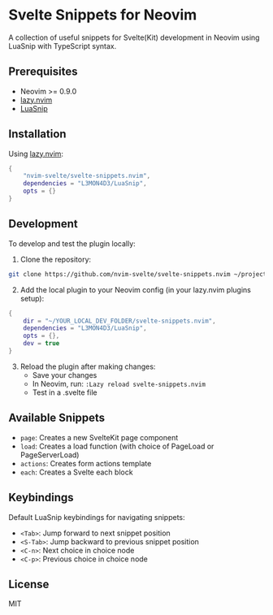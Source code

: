 # Svelte Snippets for Neovim

A collection of useful snippets for Svelte(Kit) development in Neovim using LuaSnip with TypeScript syntax.

## Prerequisites

- Neovim >= 0.9.0
- [lazy.nvim](https://github.com/folke/lazy.nvim)
- [LuaSnip](https://github.com/L3MON4D3/LuaSnip)

## Installation

Using [lazy.nvim](https://github.com/folke/lazy.nvim):

```lua
{
    "nvim-svelte/svelte-snippets.nvim",
    dependencies = "L3MON4D3/LuaSnip",
    opts = {}
}
```

## Development

To develop and test the plugin locally:

1. Clone the repository:

```bash
git clone https://github.com/nvim-svelte/svelte-snippets.nvim ~/projects/svelte-snippets.nvim
```

2. Add the local plugin to your Neovim config (in your lazy.nvim plugins setup):

```lua
{
    dir = "~/YOUR_LOCAL_DEV_FOLDER/svelte-snippets.nvim",
    dependencies = "L3MON4D3/LuaSnip",
    opts = {},
    dev = true
}
```

3. Reload the plugin after making changes:
   - Save your changes
   - In Neovim, run: `:Lazy reload svelte-snippets.nvim`
   - Test in a .svelte file

## Available Snippets

- `page`: Creates a new SvelteKit page component
- `load`: Creates a load function (with choice of PageLoad or PageServerLoad)
- `actions`: Creates form actions template
- `each`: Creates a Svelte each block

## Keybindings

Default LuaSnip keybindings for navigating snippets:

- `<Tab>`: Jump forward to next snippet position
- `<S-Tab>`: Jump backward to previous snippet position
- `<C-n>`: Next choice in choice node
- `<C-p>`: Previous choice in choice node

## License

MIT
